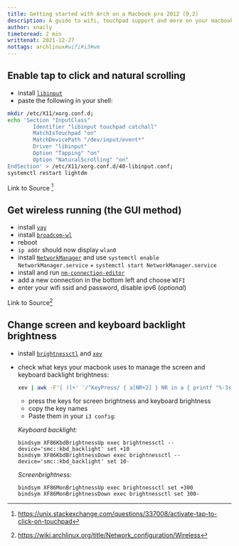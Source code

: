 ```yaml
---
title: Getting started with Arch on a Macbook pro 2012 (9,2)
description: A guide to wifi, touchpad support and more on your macbook pro 2012 using arch
author: xnacly
timetoread: 2 min
writtenat: 2021-12-27
nottags: archlinux#wifi#i3#wm
---
```


## Enable tap to click and natural scrolling

-   install [`libinput`](https://wiki.archlinux.org/title/Libinput)
-   paste the following in your shell:

```bash
mkdir /etc/X11/xorg.conf.d;
echo 'Section "InputClass"
        Identifier "libinput touchpad catchall"
        MatchIsTouchpad "on"
        MatchDevicePath "/dev/input/event*"
        Driver "libinput"
        Option "Tapping" "on"
        Option "NaturalScrolling" "on"
EndSection' > /etc/X11/xorg.conf.d/40-libinput.conf;
systemctl restart lightdm
```

Link to Source [^1]

## Get wireless running (the GUI method)

-   install [`yay`](https://github.com/Jguer/yay#installation)
-   install [`broadcom-wl`](https://wiki.archlinux.org/title/Broadcom_wireless#broadcom-wl)
-   reboot
-   `ip addr` should now display `wlan0`
-   install [`NetworkManager`](https://wiki.archlinux.org/title/NetworkManager) and use
    `systemctl enable NetworkManager.service` + `systemctl start NetworkManager.service`
-   install and run [`nm-connection-editor`](https://archlinux.org/packages/extra/x86_64/nm-connection-editor/)
-   add a new connection in the bottom left and choose `WIFI`
-   enter your wifi ssid and password, disable ipv6 (_optional_)

Link to Source[^2]

## Change screen and keyboard backlight brightness

-   install [`brightnessctl`](https://archlinux.org/packages/community/x86_64/brightnessctl/) and
    [`xev`](https://archlinux.org/packages/extra/x86_64/xorg-xev/)
-   check what keys your macbook uses to manage the screen and keyboard backlight brightness:

    ```bash
    xev | awk -F'[ )]+' '/^KeyPress/ { a[NR+2] } NR in a { printf "%-3s %s\n", $5, $8 }'
    ```

    -   press the keys for screen brightness and keyboard brightness
    -   copy the key names
    -   Paste them in your `i3 config`:

    _Keyboard backlight:_

    ```
    bindsym XF86KbdBrightnessUp exec brightnessctl --device='smc::kbd_backlight' set +10
    bindsym XF86KbdBrightnessDown exec brightnessctl --device='smc::kbd_backlight' set 10-
    ```

    _Screenbrightness:_

    ```
    bindsym XF86MonBrightnessUp exec brightnessctl set +300
    bindsym XF86MonBrightnessDown exec brightnessctl set 300-
    ```

[^1]: https://unix.stackexchange.com/questions/337008/activate-tap-to-click-on-touchpad
[^2]: https://wiki.archlinux.org/title/Network_configuration/Wireless
